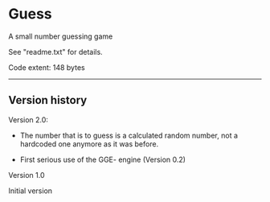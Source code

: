 # Guess
A small number guessing game

See "readme.txt" for details.

Code extent: 148 bytes

-----

Version history
---------------

Version 2.0:

- The number that is to guess is a calculated random number, not a hardcoded
  one anymore as it was before.

- First serious use of the GGE- engine (Version 0.2)


Version 1.0

Initial version
